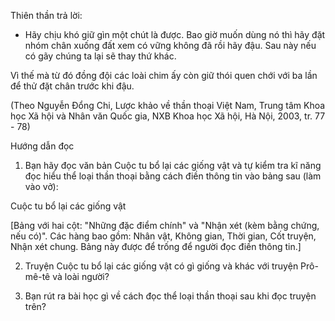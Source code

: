 Thiên thần trả lời:

- Hãy chịu khó giữ gìn một chút là được. Bao giờ muốn dùng nó thì hãy đặt nhóm chân xuống đất xem có vững không đã rồi hãy đậu. Sau này nếu có gãy chúng ta lại sẽ thay thứ khác.

Vì thế mà từ đó đồng đội các loài chim ấy còn giữ thói quen chới với ba lần để thử đặt chân trước khi đậu.

(Theo Nguyễn Đổng Chi, Lược khảo về thần thoại Việt Nam, Trung tâm Khoa học Xã hội và Nhân văn Quốc gia, NXB Khoa học Xã hội, Hà Nội, 2003, tr. 77 - 78)

Hướng dẫn đọc

1. Bạn hãy đọc văn bản Cuộc tu bổ lại các giống vật và tự kiểm tra kĩ năng đọc hiểu thể loại thần thoại bằng cách điền thông tin vào bảng sau (làm vào vở):

Cuộc tu bổ lại các giống vật

[Bảng với hai cột: "Những đặc điểm chính" và "Nhận xét (kèm bằng chứng, nếu có)". Các hàng bao gồm: Nhân vật, Không gian, Thời gian, Cốt truyện, Nhận xét chung. Bảng này được để trống để người đọc điền thông tin.]

2. Truyện Cuộc tu bổ lại các giống vật có gì giống và khác với truyện Prô-mê-tê và loài người?

3. Bạn rút ra bài học gì về cách đọc thể loại thần thoại sau khi đọc truyện trên?